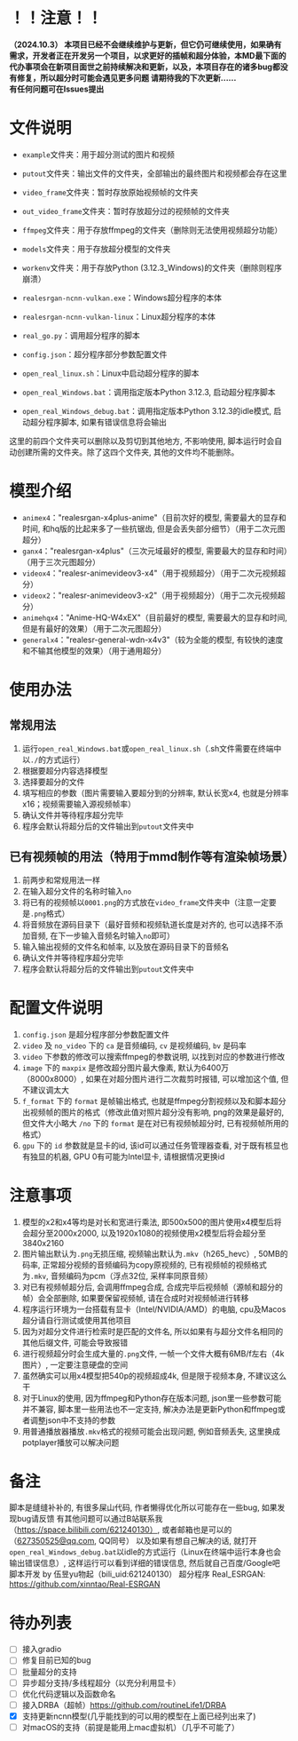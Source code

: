 # ！！注意！！
**（2024.10.3）
本项目已经不会继续维护与更新，但它仍可继续使用，如果确有需求，开发者正在开发另一个项目，以求更好的插帧和超分体验，本MD最下面的代办事项会在新项目面世之前持续解决和更新，以及，本项目存在的诸多bug都没有修复，所以超分时可能会遇见更多问题
请期待我的下次更新......</br>有任何问题可在Issues提出**

# 文件说明
- `example`文件夹：用于超分测试的图片和视频
- `putout`文件夹：输出文件的文件夹，全部输出的最终图片和视频都会存在这里
- `video_frame`文件夹：暂时存放原始视频帧的文件夹
- `out_video_frame`文件夹：暂时存放超分过的视频帧的文件夹
- `ffmpeg`文件夹：用于存放ffmpeg的文件夹（删除则无法使用视频超分功能）
- `models`文件夹：用于存放超分模型的文件夹
- `workenv`文件夹：用于存放Python (3.12.3_Windows)的文件夹（删除则程序崩溃）

- `realesrgan-ncnn-vulkan.exe`：Windows超分程序的本体
- `realesrgan-ncnn-vulkan-linux`：Linux超分程序的本体
- `real_go.py`：调用超分程序的脚本
- `config.json`：超分程序部分参数配置文件
- `open_real_linux.sh`：Linux中启动超分程序的脚本
- `open_real_Windows.bat`：调用指定版本Python 3.12.3, 启动超分程序脚本
- `open_real_Windows_debug.bat`：调用指定版本Python 3.12.3的idle模式, 启动超分程序脚本, 如果有错误信息将会输出

这里的前四个文件夹可以删除以及剪切到其他地方, 不影响使用, 脚本运行时会自动创建所需的文件夹。除了这四个文件夹, 其他的文件均不能删除。

# 模型介绍
- `animex4`："realesrgan-x4plus-anime"（目前次好的模型, 需要最大的显存和时间, 和hq版的比起来多了一些抗锯齿, 但是会丢失部分细节）（用于二次元图超分）
- `ganx4`："realesrgan-x4plus"（三次元域最好的模型, 需要最大的显存和时间）（用于三次元图超分）
- `videox4`："realesr-animevideov3-x4"（用于视频超分）（用于二次元视频超分）
- `videox2`："realesr-animevideov3-x2"（用于视频超分）（用于二次元视频超分）
- `animehqx4`："Anime-HQ-W4xEX"（目前最好的模型, 需要最大的显存和时间, 但是有最好的效果）（用于二次元图超分）
- `generalx4`："realesr-general-wdn-x4v3"（较为全能的模型, 有较快的速度和不输其他模型的效果）（用于通用超分）

# 使用办法
## 常规用法
1. 运行`open_real_Windows.bat`或`open_real_linux.sh`（.sh文件需要在终端中以`./`的方式运行）
2. 根据要超分内容选择模型
3. 选择要超分的文件
4. 填写相应的参数（图片需要输入要超分到的分辨率, 默认长宽x4, 也就是分辨率x16；视频需要输入源视频帧率）
5. 确认文件并等待程序超分完毕
6. 程序会默认将超分后的文件输出到`putout`文件夹中

## 已有视频帧的用法（特用于mmd制作等有渲染帧场景）
1. 前两步和常规用法一样
2. 在输入超分文件的名称时输入`no`
3. 将已有的视频帧以`0001.png`的方式放在`video_frame`文件夹中（注意一定要是`.png`格式）
4. 将音频放在源码目录下（最好音频和视频轨道长度是对齐的, 也可以选择不添加音频, 在下一步输入音频名时输入`no`即可）
5. 输入输出视频的文件名和帧率, 以及放在源码目录下的音频名
6. 确认文件并等待程序超分完毕
7. 程序会默认将超分后的文件输出到`putout`文件夹中

# 配置文件说明
1. `config.json` 是超分程序部分参数配置文件
2. `video` 及 `no_video` 下的 `ca` 是音频编码, `cv` 是视频编码, `bv` 是码率
3. `video` 下参数的修改可以搜索ffmpeg的参数说明, 以找到对应的参数进行修改
4. `image` 下的 `maxpix` 是修改超分图片最大像素, 默认为6400万（8000x8000）, 如果在对超分图片进行二次裁剪时报错, 可以增加这个值, 但不建议调太大
5. `f_format` 下的 `format` 是帧输出格式, 也就是ffmpeg分割视频以及和脚本超分出视频帧的图片的格式（修改此值对照片超分没有影响, png的效果是最好的, 但文件大小略大 `/no` 下的 `format` 是在对已有视频帧超分时, 已有视频帧所用的格式）
6. `gpu` 下的 `id` 参数就是显卡的id, 该id可以通过任务管理器查看, 对于既有核显也有独显的机器, GPU 0有可能为Intel显卡, 请根据情况更换id

# 注意事项
1. 模型的x2和x4等均是对长和宽进行乘法, 即500x500的图片使用x4模型后将会超分至2000x2000, 以及1920x1080的视频使用x2模型后将会超分至3840x2160
2. 图片输出默认为`.png`无损压缩, 视频输出默认为`.mkv`（h265_hevc）, 50MB的码率, 正常超分视频的音频编码为copy原视频的, 已有视频帧的视频格式为`.mkv`, 音频编码为pcm（浮点32位, 采样率同原音频）
3. 对已有视频帧超分后, 会调用ffmpeg合成, 合成完毕后视频帧（源帧和超分的帧）会全部删除, 如果要保留视频帧, 请在合成时对视频帧进行转移
4. 程序运行环境为一台搭载有显卡（Intel/NVIDIA/AMD）的电脑, cpu及Macos超分请自行测试或使用其他项目
5. 因为对超分文件进行检索时是匹配的文件名, 所以如果有与超分文件名相同的其他后缀文件, 可能会导致报错
6. 进行视频超分时会生成大量的`.png`文件, 一帧一个文件大概有6MB/f左右（4k图片）, 一定要注意硬盘的空间
7. 虽然确实可以用x4模型把540p的视频超成4k, 但是限于视频本身, 不建议这么干
8. 对于Linux的使用, 因为ffmpeg和Python存在版本问题, json里一些参数可能并不兼容, 脚本里一些用法也不一定支持, 解决办法是更新Python和ffmpeg或者调整json中不支持的参数
9. 用普通播放器播放`.mkv`格式的视频可能会出现问题, 例如音频丢失, 这里换成potplayer播放可以解决问题

# 备注
脚本是缝缝补补的, 有很多屎山代码, 作者懒得优化所以可能存在一些bug, 如果发现bug请反馈
有其他问题可以通过B站联系我（https://space.bilibili.com/621240130）, 或者邮箱也是可以的（627350525@qq.com, QQ同号）
以及如果有想自己解决的话, 就打开`open_real_Windows_debug.bat`以idle的方式运行（Linux在终端中运行本身也会输出错误信息）, 这样运行可以看到详细的错误信息, 然后就自己百度/Google吧
脚本开发 by 伍昱yu物起（bili_uid:621240130）
超分程序 Real_ESRGAN: https://github.com/xinntao/Real-ESRGAN

# 待办列表
- [ ] 接入gradio
- [ ] 修复目前已知的bug
- [ ] 批量超分的支持
- [ ] 异步超分支持/多线程超分（以充分利用显卡）
- [ ] 优化代码逻辑以及函数命名
- [ ] 接入DRBA（超帧）https://github.com/routineLife1/DRBA
- [x] 支持更新ncnn模型(几乎能找到的可以用的模型在上面已经列出来了)
- [ ] 对macOS的支持（前提是能用上mac虚拟机）（几乎不可能了）